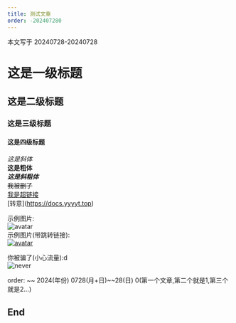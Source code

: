 ```yaml
---
title: 测试文章
order: -202407280
---
```


本文写于 20240728-20240728  

# 这是一级标题  
## 这是二级标题  
### 这是三级标题  
#### 这是四级标题  

*这是斜体*  
**这是粗体**  
***这是斜粗体***  
~~我被删了~~  
[我是超链接](https://docs.yyyyt.top)  
\[转意\](https://docs.yyyyt.top)  

示例图片:  
![avatar](https://img.yyyyt.top/avatar/avatar)  
示例图片(带跳转链接):  
[![avatar](https://img.yyyyt.top/avatar/avatar)](https://docs.yyyyt.top)  

你被骗了(小心流量):d  
![never](https://cf-img.yyyyt.top/other/never_gonna_you_up.avif)  

order: ~~ 2024(年份) 0728(月+日)~~28(日) 0(第一个文章,第二个就是1,第三个就是2...)  

## End  